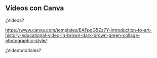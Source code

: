 ## Vídeos con Canva

¿Vídeos?

https://www.canva.com/templates/EAFpgG5Zz7Y-introduction-to-art-history-educational-video-in-brown-dark-brown-green-collage-photographic-style/

¿Videotutoriales?

